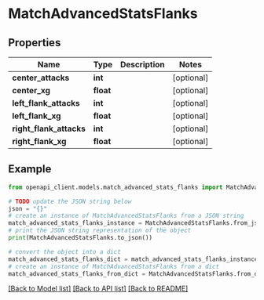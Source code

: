 # MatchAdvancedStatsFlanks


## Properties

Name | Type | Description | Notes
------------ | ------------- | ------------- | -------------
**center_attacks** | **int** |  | [optional] 
**center_xg** | **float** |  | [optional] 
**left_flank_attacks** | **int** |  | [optional] 
**left_flank_xg** | **float** |  | [optional] 
**right_flank_attacks** | **int** |  | [optional] 
**right_flank_xg** | **float** |  | [optional] 

## Example

```python
from openapi_client.models.match_advanced_stats_flanks import MatchAdvancedStatsFlanks

# TODO update the JSON string below
json = "{}"
# create an instance of MatchAdvancedStatsFlanks from a JSON string
match_advanced_stats_flanks_instance = MatchAdvancedStatsFlanks.from_json(json)
# print the JSON string representation of the object
print(MatchAdvancedStatsFlanks.to_json())

# convert the object into a dict
match_advanced_stats_flanks_dict = match_advanced_stats_flanks_instance.to_dict()
# create an instance of MatchAdvancedStatsFlanks from a dict
match_advanced_stats_flanks_from_dict = MatchAdvancedStatsFlanks.from_dict(match_advanced_stats_flanks_dict)
```
[[Back to Model list]](../README.md#documentation-for-models) [[Back to API list]](../README.md#documentation-for-api-endpoints) [[Back to README]](../README.md)


